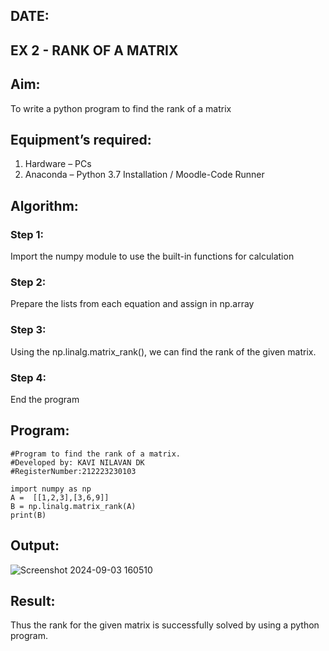## DATE:
## EX 2 - RANK OF A MATRIX
## Aim:
To write a python program to find the rank of a matrix
## Equipment’s required:
1. 	Hardware – PCs
2. 	Anaconda – Python 3.7 Installation / Moodle-Code Runner
## Algorithm:
### Step 1: 
Import the numpy module to use the built-in functions for calculation
### Step 2: 
Prepare the lists from each equation and assign in np.array   
### Step 3: 
Using the np.linalg.matrix_rank(), we can find the rank of the given matrix.
### Step 4: 
End the program
## Program:
```
#Program to find the rank of a matrix.
#Developed by: KAVI NILAVAN DK
#RegisterNumber:212223230103

import numpy as np
A =  [[1,2,3],[3,6,9]]
B = np.linalg.matrix_rank(A)
print(B)
```
## Output:
![Screenshot 2024-09-03 160510](https://github.com/user-attachments/assets/58959386-8d16-4653-9d14-23127ed4f677)


## Result:
Thus the rank for the given matrix is successfully solved by  using a python program.

